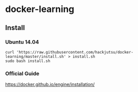 # docker-learning

## Install
### Ubuntu 14.04

```
curl 'https://raw.githubusercontent.com/hackjutsu/docker-learning/master/install.sh' > install.sh
sudo bash install.sh
```

### Official Guide

https://docker.github.io/engine/installation/
